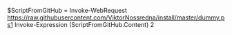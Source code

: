 $ScriptFromGitHub = Invoke-WebRequest https://raw.githubusercontent.com/ViktorNossredna/install/master/dummy.ps1
Invoke-Expression $($ScriptFromGitHub.Content)
2
